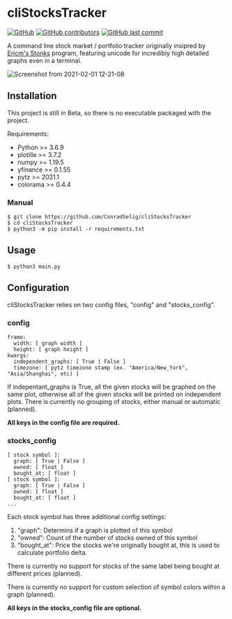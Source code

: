 # cliStocksTracker
[![GitHub](https://img.shields.io/github/license/ConradSelig/cliStocksTracker?style=for-the-badge)](https://github.com/ericm/stonks/blob/master/LICENSE)
[![GitHub contributors](https://img.shields.io/github/contributors/ConradSelig/cliStocksTracker?style=for-the-badge)](https://github.com/ericm/stonks/graphs/contributors)
[![GitHub last commit](https://img.shields.io/github/last-commit/ConradSelig/cliStocksTracker?style=for-the-badge)](https://github.com/ericm/stonks/commits/master)

A command line stock market / portfolio tracker originally insipred by [Ericm's Stonks](https://github.com/ericm/stonks) program, featuring unicode for incredibly high detailed
graphs even in a terminal.

![Screenshot from 2021-02-01 12-21-08](https://user-images.githubusercontent.com/31974507/106507584-808d3600-6488-11eb-9805-8019b34fabf7.png)

## Installation

This project is still in Beta, so there is no executable packaged with the project.

Requirements:
  * Python >= 3.6.9
  * plotille >= 3.7.2
  * numpy >= 1.19.5
  * yfinance >= 0.1.55
  * pytz >= 2021.1
  * colorama >= 0.4.4
  
### Manual
```
$ git clone https://github.com/ConradSelig/cliStocksTracker
$ cd cliStocksTracker
$ python3 -m pip install -r requirements.txt
```

## Usage
```
$ python3 main.py
```
## Configuration

cliStocksTracker relies on two config files, "config" and "stocks_config".

### config

```
frame:
  width: [ graph width ]
  height: [ graph height ]
kwargs:
  independent_graphs: [ True | False ]
  timezone: [ pytz timezone stamp (ex. "America/New_York", "Asia/Shanghai", etc) ]
```
If indepentant_graphs is True, all the given stocks will be graphed on the same plot, otherwise all of the given stocks will be printed on independent plots.
There is currently no grouping of stocks, either manual or automatic (planned).

**All keys in the config file are required.**

### stocks_config

```
[ stock symbol ]:
  graph: [ True | False ]
  owned: [ float ]
  bought_at: [ float ]
[ stock symbol ]:
  graph: [ True | False ]
  owned: [ float ]
  bought_at: [ float ]
...
```

Each stock symbol has three additional config settings:
1. "graph": Determins if a graph is plotted of this symbol
2. "owned": Count of the number of stocks owned of this symbol
3. "bought_at": Price the stocks we're originally bought at, this is used to calculate portfolio delta.

There is currently no support for stocks of the same label being bought at different prices (planned).

There is currently no support for custom selection of symbol colors within a graph (planned).

**All keys in the stocks_config file are optional.**

